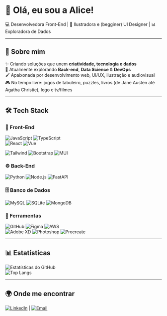 # 👋 Olá, eu sou a Alice!

💻 Desenvolvedora Front-End | 🎨 Ilustradora e (begginer) UI Designer | 📊 Exploradora de Dados

---

## 🚀 Sobre mim
✨ Criando soluções que unem **criatividade, tecnologia e dados**   
🌱 Atualmente explorando **Back-end**, **Data Science** & **DevOps**   
🖌️ Apaixonada por desenvolvimento web, UI/UX, ilustração e audiovisual  
🎮 No tempo livre: jogos de tabuleiro, puzzles, livros (de Jane Austen até Agatha Christie), lego e tv/filmes  

---

## 🛠️ Tech Stack

### 🎨 Front-End
![JavaScript](https://img.shields.io/badge/-JavaScript-F7DF1E?style=for-the-badge&logo=javascript&logoColor=black)
![TypeScript](https://img.shields.io/badge/-TypeScript-3178C6?style=for-the-badge&logo=typescript&logoColor=white)  
![React](https://img.shields.io/badge/-React-61DAFB?style=for-the-badge&logo=react&logoColor=black)
![Vue](https://img.shields.io/badge/-Vue.js-4FC08D?style=for-the-badge&logo=vuedotjs&logoColor=white)

![Tailwind](https://img.shields.io/badge/-TailwindCSS-38B2AC?style=for-the-badge&logo=tailwind-css&logoColor=white)
![Bootstrap](https://img.shields.io/badge/-Bootstrap-7952B3?style=for-the-badge&logo=bootstrap&logoColor=white)
![MUI](https://img.shields.io/badge/-Material%20UI-0081CB?style=for-the-badge&logo=mui&logoColor=white)

### ⚙️ Back-End
![Python](https://img.shields.io/badge/-Python-3776AB?style=for-the-badge&logo=python&logoColor=white)
![Node.js](https://img.shields.io/badge/-Node.js-339933?style=for-the-badge&logo=nodedotjs&logoColor=white)
![FastAPI](https://img.shields.io/badge/-FastAPI-009688?style=for-the-badge&logo=fastapi&logoColor=white)

### 🗄️ Banco de Dados
![MySQL](https://img.shields.io/badge/-MySQL-4479A1?style=for-the-badge&logo=mysql&logoColor=white)
![SQLite](https://img.shields.io/badge/-SQLite-003B57?style=for-the-badge&logo=sqlite&logoColor=white)
![MongoDB](https://img.shields.io/badge/-MongoDB-47A248?style=for-the-badge&logo=mongodb&logoColor=white)

### 🔧 Ferramentas
![GitHub](https://img.shields.io/badge/-GitHub-181717?style=for-the-badge&logo=github&logoColor=white)
![Figma](https://img.shields.io/badge/-Figma-F24E1E?style=for-the-badge&logo=figma&logoColor=white)
![AWS](https://img.shields.io/badge/-AWS-232F3E?style=for-the-badge&logo=amazonaws&logoColor=white)  
![Adobe XD](https://img.shields.io/badge/-Adobe%20XD-FF61F6?style=for-the-badge&logo=adobexd&logoColor=white)
![Photoshop](https://img.shields.io/badge/-Adobe%20Photoshop-31A8FF?style=for-the-badge&logo=adobephotoshop&logoColor=white)
![Procreate](https://img.shields.io/badge/-Procreate-000000?style=for-the-badge&logo=procreate&logoColor=white)

---

## 📊 Estatísticas
![Estatísticas do GitHub](https://github-readme-stats.vercel.app/api?username=aliceochoa&show_icons=true&theme=radical)  
![Top Langs](https://github-readme-stats.vercel.app/api/top-langs/?username=aliceochoa&layout=compact&theme=radical)

<!--
---

## 🌟 Projetos em destaque
- 📂 [Sessão da Tarde DB](https://github.com/AliceOchoa/sessao-da-tarde) → Base de dados e dashboard sobre filmes  
- 🐍 [Word Counter Subtitles](https://github.com/AliceOchoa/word-counter) → Análise de palavras em legendas com Python  
- 🚀 [Pythonautas Launchpad](https://github.com/AliceOchoa/pythonautas) → To-do app minimalista e temático  
-->
---

## 🌍 Onde me encontrar
[![LinkedIn](https://img.shields.io/badge/-LinkedIn-0A66C2?style=for-the-badge&logo=linkedin&logoColor=white)](https://linkedin.com/in/alicecochoa) | [![Email](https://img.shields.io/badge/-Email-D14836?style=for-the-badge&logo=gmail&logoColor=white)](mailto:alice.ochoa@outlook.com)
